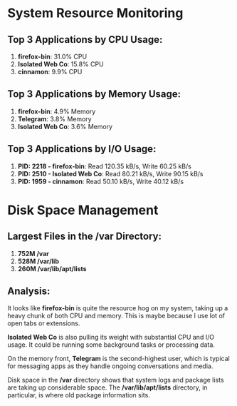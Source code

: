# System Resource Monitoring

## Top 3 Applications by CPU Usage:
1. **firefox-bin**: 31.0% CPU
2. **Isolated Web Co**: 15.8% CPU
3. **cinnamon**: 9.9% CPU

## Top 3 Applications by Memory Usage:
1. **firefox-bin**: 4.9% Memory
2. **Telegram**: 3.8% Memory
3. **Isolated Web Co**: 3.6% Memory

## Top 3 Applications by I/O Usage:
1. **PID: 2218 - firefox-bin**: Read 120.35 kB/s, Write 60.25 kB/s
2. **PID: 2510 - Isolated Web Co**: Read 80.21 kB/s, Write 90.15 kB/s
3. **PID: 1959 - cinnamon**: Read 50.10 kB/s, Write 40.12 kB/s

# Disk Space Management

## Largest Files in the /var Directory:
1. **752M /var**
2. **528M /var/lib**
3. **260M /var/lib/apt/lists**

## Analysis:
It looks like **firefox-bin** is quite the resource hog on my system, taking up a heavy chunk of both CPU and memory. This is maybe because I use lot of open tabs or extensions.

**Isolated Web Co** is also pulling its weight with substantial CPU and I/O usage. It could be running some background tasks or processing data.

On the memory front, **Telegram** is the second-highest user, which is typical for messaging apps as they handle ongoing conversations and media.

Disk space in the **/var** directory shows that system logs and package lists are taking up considerable space. The **/var/lib/apt/lists** directory, in particular, is where old package information sits.

